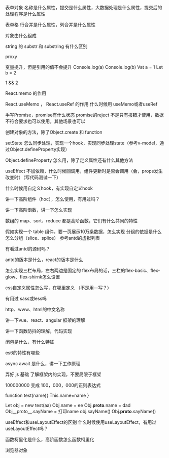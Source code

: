 表单对象 名称是什么属性，提交是什么属性，大数据处理是什么属性，提交后的处理程序是什么属性

表单格 行合并是什么属性，列合并是什么属性

对象由什么组成

string 的 substr 和 substring 有什么区别

proxy

变量提升，但是引用的值不会提升
Console.log(a)
Console.log(b)
Vat a = 1
Let b = 2

1 && 2

React.memo 的作用

React.useMemo ， React.useRef 的作用
什么时候用 useMemo或者useRef

手写Promise，promise有什么状态
promise的reject 不是只有报错才使用，数据不符合要求也可以使用，其他场景也可以

创建对象的方法，除了Object.create 和 function

setState 怎么同步处理，实现一个hook，实现同步处理state（参考v-model，通过Object.defineProperty实现）

Object.defineProperty 怎么用，除了定义属性还有什么其他方法

useEffect 不加依赖，什么时候回调用，组件更新时是否会调用（会，props发生改变时）（写代码测试一下）

什么时候用自定义hook，有实现自定义hook

讲一下高阶组件（hoc），怎么使用，有用过吗？

讲一下高阶函数，讲一下怎么实现

数组的 map、sort、reduce 都是高阶函数，它们有什么共同的特性

假如实现一个 table 组件，要一页展示10万条数据，怎么实现
分组的依据是什么
怎么分组（slice、splice）
参考antd的虚拟列表

有看过antd的源码吗？

antd的版本是什么，react的版本是什么

怎么实现三栏布局，左右两边是固定的
flex布局的话，三栏的flex-basic、flex-glow、flex-shirnk怎么设置

css自定义属性怎么写，在哪里定义
（不是用—写？）

有用过 sass或less吗

http、www、html的中文名称

讲一下vue、react、angular 框架的理解

讲一下函数防抖的理解，代码实现

闭包是什么，有什么特征

es6的特性有哪些

async await 是什么，讲一下工作原理

弄好 js 基础
了解框架内的实现，不要局限于框架

100000000 变成 100，000，000的正则表达式

function test(name){
This.name=name
}

Let obj = new test(aa)
Obj.name = ee
Obj.__proto__.name = dad
Obj__proto__.sayName = 打印name
obj.sayName()
Obj.__proto__.sayName()

useEffect和useLayoutEffect的区别
什么时候使用useLayoutEffect，有用过useLayoutEffect吗？

函数柯里化是什么，高阶函数怎么函数柯里化

浏览器对象
